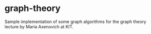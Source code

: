 graph-theory
============

Sample implementation of some graph algorithms for the graph theory lecture by Maria Axenovich at KIT.
